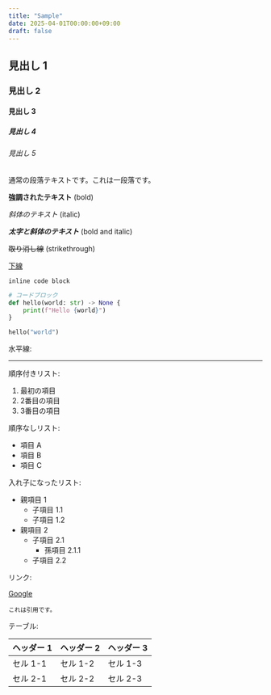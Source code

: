 ```yaml
---
title: "Sample"
date: 2025-04-01T00:00:00+09:00
draft: false
---
```


## 見出し 1

### 見出し 2

#### 見出し 3

##### 見出し 4

###### 見出し 5

通常の段落テキストです。これは一段落です。

**強調されたテキスト** (bold)

*斜体のテキスト* (italic)

***太字と斜体のテキスト*** (bold and italic)

~~取り消し線~~ (strikethrough)

<u>下線</u>

`inline code block`

```python
# コードブロック
def hello(world: str) -> None {
    print(f"Hello {world}")
}

hello("world")
```

水平線:

------

順序付きリスト:

1. 最初の項目
2. 2番目の項目
3. 3番目の項目

順序なしリスト:

- 項目 A
- 項目 B
- 項目 C

入れ子になったリスト:

- 親項目 1
  - 子項目 1.1
  - 子項目 1.2
- 親項目 2
  - 子項目 2.1
    - 孫項目 2.1.1
  - 子項目 2.2

リンク:

[Google](https://google.com)

	これは引用です。

テーブル:

| ヘッダー 1 | ヘッダー 2 | ヘッダー 3 |
| :-- | :-- | :-- |
| セル 1-1 | セル 1-2 | セル 1-3 |
| セル 2-1 | セル 2-2 | セル 2-3 |
